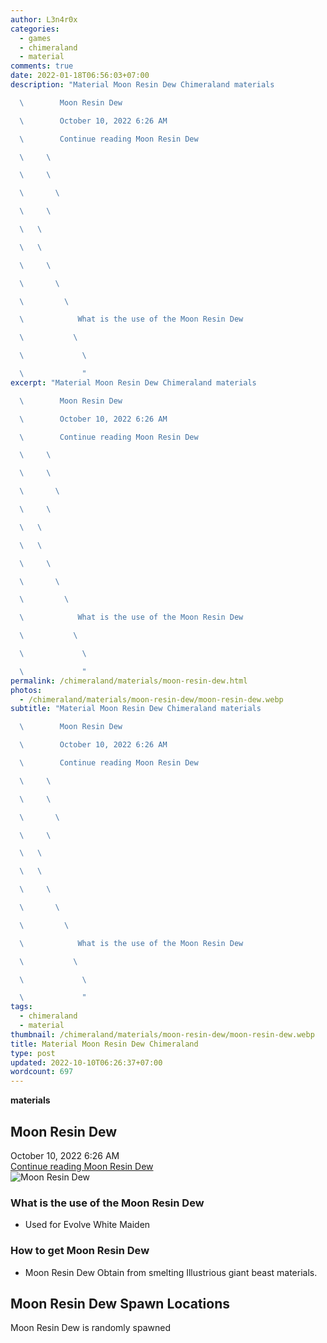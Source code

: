 ```yaml
---
author: L3n4r0x
categories:
  - games
  - chimeraland
  - material
comments: true
date: 2022-01-18T06:56:03+07:00
description: "Material Moon Resin Dew Chimeraland materials

  \        Moon Resin Dew

  \        October 10, 2022 6:26 AM

  \        Continue reading Moon Resin Dew

  \     \ 

  \     \ 

  \       \ 

  \     \ 

  \   \ 

  \   \ 

  \     \ 

  \       \ 

  \         \ 

  \            What is the use of the Moon Resin Dew

  \           \ 

  \             \ 

  \             "
excerpt: "Material Moon Resin Dew Chimeraland materials

  \        Moon Resin Dew

  \        October 10, 2022 6:26 AM

  \        Continue reading Moon Resin Dew

  \     \ 

  \     \ 

  \       \ 

  \     \ 

  \   \ 

  \   \ 

  \     \ 

  \       \ 

  \         \ 

  \            What is the use of the Moon Resin Dew

  \           \ 

  \             \ 

  \             "
permalink: /chimeraland/materials/moon-resin-dew.html
photos:
  - /chimeraland/materials/moon-resin-dew/moon-resin-dew.webp
subtitle: "Material Moon Resin Dew Chimeraland materials

  \        Moon Resin Dew

  \        October 10, 2022 6:26 AM

  \        Continue reading Moon Resin Dew

  \     \ 

  \     \ 

  \       \ 

  \     \ 

  \   \ 

  \   \ 

  \     \ 

  \       \ 

  \         \ 

  \            What is the use of the Moon Resin Dew

  \           \ 

  \             \ 

  \             "
tags:
  - chimeraland
  - material
thumbnail: /chimeraland/materials/moon-resin-dew/moon-resin-dew.webp
title: Material Moon Resin Dew Chimeraland
type: post
updated: 2022-10-10T06:26:37+07:00
wordcount: 697
---
```


<link
  rel="stylesheet"
  href="https://rawcdn.githack.com/dimaslanjaka/Web-Manajemen/870a349/css/bootstrap-5-3-0-alpha3-wrapper.css"
/>
<section id="bootstrap-wrapper">
  <div data-bs-theme="dark">
    <div
      class="row g-0 border rounded overflow-hidden flex-md-row mb-4 shadow-sm position-relative bg-dark text-light"
    >
      <div class="col p-4 d-flex flex-column position-static">
        <strong class="d-inline-block mb-2 text-success">materials</strong>
        <h2 class="mb-0">Moon Resin Dew</h2>
        <div class="mb-1 text-muted">October 10, 2022 6:26 AM</div>
        <a
          href="/chimeraland/materials/moon-resin-dew.html"
          class="stretched-link d-none text-primary"
          >Continue reading Moon Resin Dew</a
        >
      </div>
      <div class="col-auto d-none d-md-block d-lg-block">
        <img
          src="https://www.webmanajemen.com/chimeraland/materials/moon-resin-dew/moon-resin-dew.webp"
          alt="Moon Resin Dew"
        />
      </div>
    </div>
    <div class="row">
      <div class="col-lg-6 col-12 mb-2">
        <div class="card">
          <div class="card-body">
            <h3 class="card-title">What is the use of the Moon Resin Dew</h3>
            <div class="card-text">
              <ul>
                <li>Used for Evolve White Maiden</li>
              </ul>
            </div>
          </div>
        </div>
      </div>
      <div class="col-lg-6 col-12 mb-2">
        <div class="card">
          <div class="card-body">
            <h3 class="card-title">How to get Moon Resin Dew</h3>
            <div class="card-text">
              <ul>
                <li>
                  Moon Resin Dew Obtain from smelting Illustrious giant beast
                  materials.
                </li>
              </ul>
            </div>
          </div>
        </div>
      </div>
      <div class="col-12 mb-2">
        <h2>Moon Resin Dew Spawn Locations</h2>
        <p>Moon Resin Dew is randomly spawned</p>
      </div>
    </div>
  </div>
</section>